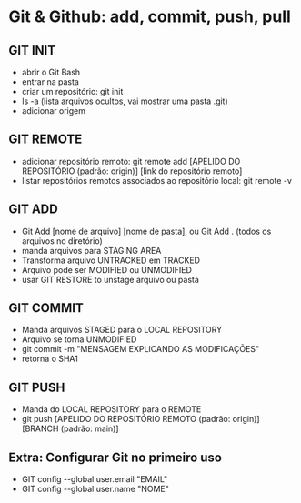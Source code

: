 # Git & Github: add, commit, push, pull

## GIT INIT 
- abrir o Git Bash
- entrar na pasta
- criar um repositório: git init
- ls -a (lista arquivos ocultos, vai mostrar uma pasta .git)
- adicionar origem

## GIT REMOTE
- adicionar repositório remoto: git remote add [APELIDO DO REPOSITÓRIO (padrão: origin)] [link do repositório remoto]
- listar repositórios remotos associados ao repositório local: git remote -v 

## GIT ADD
- Git Add [nome de arquivo] [nome de pasta], ou Git Add . (todos os arquivos no diretório)
- manda arquivos para STAGING AREA
- Transforma arquivo UNTRACKED em TRACKED
- Arquivo pode ser MODIFIED ou UNMODIFIED
- usar GIT RESTORE to unstage arquivo ou pasta

## GIT COMMIT
- Manda arquivos STAGED para o LOCAL REPOSITORY
- Arquivo se torna UNMODIFIED
- git commit -m "MENSAGEM EXPLICANDO AS MODIFICAÇÕES"
- retorna o SHA1

## GIT PUSH
- Manda do LOCAL REPOSITORY para o REMOTE 
- git push [APELIDO DO REPOSITÓRIO REMOTO (padrão: origin)] [BRANCH (padrão: main)]

## Extra: Configurar Git no primeiro uso

- GIT config --global user.email "EMAIL"
- GIT config --global user.name "NOME"
